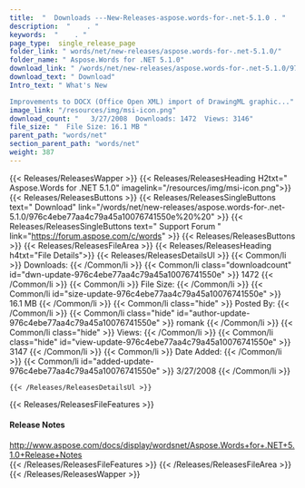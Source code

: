 ```yaml
---
title:  "  Downloads ---New-Releases-aspose.words-for-.net-5.1.0 . " 
description:  "    . " 
keywords:  "    . " 
page_type:  single_release_page
folder_link: " words/net/new-releases/aspose.words-for-.net-5.1.0/"
folder_name: " Aspose.Words for .NET 5.1.0"
download_link: " /words/net/new-releases/aspose.words-for-.net-5.1.0/976c4ebe77aa4c79a45a10076741550e"
download_text: " Download"
Intro_text: " What's New

Improvements to DOCX (Office Open XML) import of DrawingML graphic..."
image_link: "/resources/img/msi-icon.png"
download_count: "   3/27/2008  Downloads: 1472  Views: 3146"
file_size: "  File Size: 16.1 MB "
parent_path: "words/net"
section_parent_path: "words/net"
weight: 387
---
```


{{< Releases/ReleasesWapper >}}
  {{< Releases/ReleasesHeading H2txt=" Aspose.Words for .NET 5.1.0" imagelink="/resources/img/msi-icon.png">}}
  {{< Releases/ReleasesButtons >}}
    {{< Releases/ReleasesSingleButtons text=" Download" link="/words/net/new-releases/aspose.words-for-.net-5.1.0/976c4ebe77aa4c79a45a10076741550e%20%20" >}}
    {{< Releases/ReleasesSingleButtons text=" Support Forum " link="https://forum.aspose.com/c/words" >}}
  {{< Releases/ReleasesButtons >}}
  {{< Releases/ReleasesFileArea >}}
    {{< Releases/ReleasesHeading h4txt="File Details">}}
    {{< Releases/ReleasesDetailsUl >}}
            {{< Common/li  >}} Downloads: {{< /Common/li >}} 
      {{< Common/li class="downloadcount" id="dwn-update-976c4ebe77aa4c79a45a10076741550e" >}} 1472 {{< /Common/li >}} 
      {{< Common/li  >}} File Size: {{< /Common/li >}} 
      {{< Common/li id="size-update-976c4ebe77aa4c79a45a10076741550e" >}} 16.1 MB {{< /Common/li >}} 
      {{< Common/li  class="hide" >}} Posted By: {{< /Common/li >}} 
      {{< Common/li class="hide" id="author-update-976c4ebe77aa4c79a45a10076741550e" >}} romank {{< /Common/li >}} 
      {{< Common/li class="hide"  >}} Views: {{< /Common/li >}} 
      {{< Common/li class="hide" id="view-update-976c4ebe77aa4c79a45a10076741550e" >}} 3147 {{< /Common/li >}} 
      {{< Common/li  >}} Date Added: {{< /Common/li >}} 
      {{< Common/li id="added-update-976c4ebe77aa4c79a45a10076741550e" >}} 3/27/2008 {{< /Common/li >}} 

    {{< /Releases/ReleasesDetailsUl >}}

  {{< Releases/ReleasesFileFeatures >}}
      <h4>Release Notes</h4><div><a href="http://www.aspose.com/docs/display/wordsnet/Aspose.Words+for+.NET+5.1.0+Release+Notes">http://www.aspose.com/docs/display/wordsnet/Aspose.Words+for+.NET+5.1.0+Release+Notes</a></div>
  {{< /Releases/ReleasesFileFeatures >}}
 {{< /Releases/ReleasesFileArea >}}
{{< /Releases/ReleasesWapper >}}


